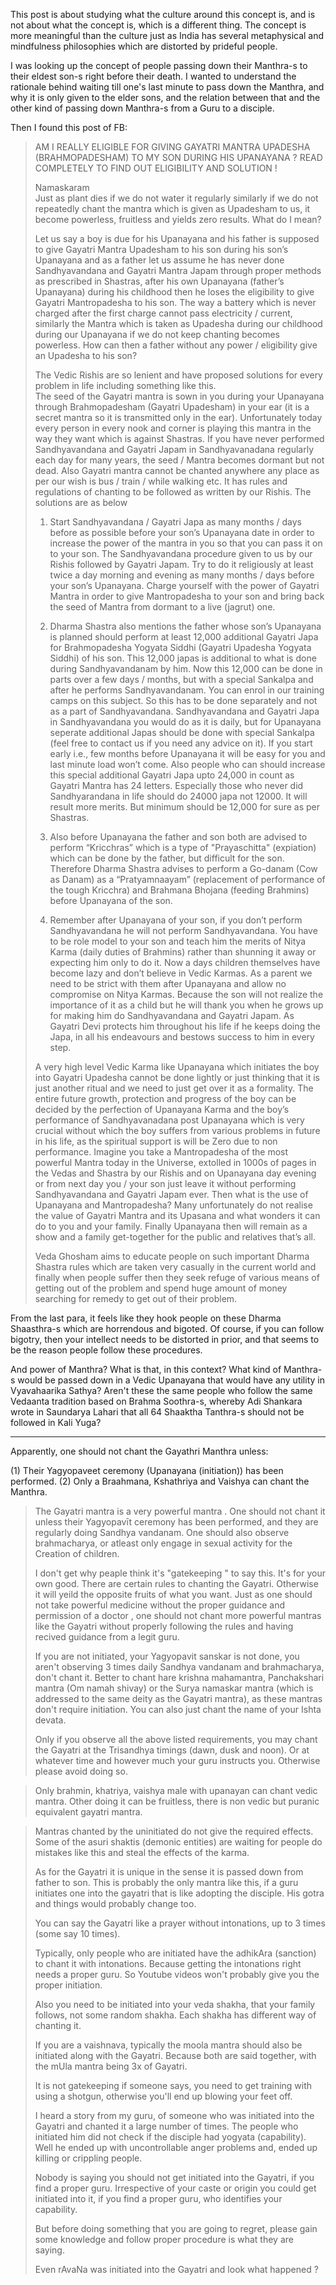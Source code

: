 This post is about studying what the culture around this concept is, and is not about what the concept is, which is a different thing. The concept is more meaningful than the culture just as India has several metaphysical and mindfulness philosophies which are distorted by prideful people.

I was looking up the concept of people passing down their Manthra-s to their eldest son-s right before their death. I wanted to understand the rationale behind waiting till one's last minute to pass down the Manthra, and why it is only given to the elder sons, and the relation between that and the other kind of passing down Manthra-s from a Guru to a disciple.

Then I found this post of FB:

> AM I REALLY ELIGIBLE FOR GIVING GAYATRI MANTRA UPADESHA (BRAHMOPADESHAM) TO MY SON DURING HIS UPANAYANA ? READ COMPLETELY TO FIND OUT ELIGIBILITY AND SOLUTION !  
>   
> Namaskaram  
> Just as plant dies if we do not water it regularly similarly if we do not repeatedly chant the mantra which is given as Upadesham to us, it become powerless, fruitless and yields zero results. What do I mean?  
>   
> Let us say a boy is due for his Upanayana and his father is supposed to give Gayatri Mantra Upadesham to his son during his son’s Upanayana and as a father let us assume he has never done Sandhyavandana and Gayatri Mantra Japam through proper methods as prescribed in Shastras, after his own Upanayana (father’s Upanayana) during his childhood then he loses the eligibility to give Gayatri Mantropadesha to his son. The way a battery which is never charged after the first charge cannot pass electricity / current, similarly the Mantra which is taken as Upadesha during our childhood during our Upanayana if we do not keep chanting becomes powerless. How can then a father without any power / eligibility give an Upadesha to his son?  
>   
> The Vedic Rishis are so lenient and have proposed solutions for every problem in life including something like this.  
> The seed of the Gayatri mantra is sown in you during your Upanayana through Brahmopadesham (Gayatri Upadesham) in your ear (it is a secret mantra so it is transmitted only in the ear). Unfortunately today every person in every nook and corner is playing this mantra in the way they want which is against Shastras. If you have never performed Sandhyavandana and Gayatri Japam in Sandhyavanadana regularly each day for many years, the seed / Mantra becomes dormant but not dead. Also Gayatri mantra cannot be chanted anywhere any place as per our wish is bus / train / while walking etc. It has rules and regulations of chanting to be followed as written by our Rishis. The solutions are as below  
>   
> 1. Start Sandhyavandana / Gayatri Japa as many months / days before as possible before your son’s Upanayana date in order to increase the power of the mantra in you so that you can pass it on to your son. The Sandhyavandana procedure given to us by our Rishis followed by Gayatri Japam. Try to do it religiously at least twice a day morning and evening as many months / days before your son’s Upanayana. Charge yourself with the power of Gayatri Mantra in order to give Mantropadesha to your son and bring back the seed of Mantra from dormant to a live (jagrut) one.
>   
> 2. Dharma Shastra also mentions the father whose son’s Upanayana is planned should perform at least 12,000 additional Gayatri Japa for Brahmopadesha Yogyata Siddhi (Gayatri Upadesha Yogyata Siddhi) of his son. This 12,000 japas is additional to what is done during Sandhyavandanam by him. Now this 12,000 can be done in parts over a few days / months, but with a special Sankalpa and after he performs Sandhyavandanam. You can enrol in our training camps on this subject. So this has to be done separately and not as a part of Sandhyavandana. Sandhyavandana and Gayatri Japa in Sandhyavandana you would do as it is daily, but for Upanayana seperate additional Japas should be done with special Sankalpa (feel free to contact us if you need any advice on it). If you start early i.e., few months before Upanayana it will be easy for you and last minute load won’t come. Also people who can should increase this special additional Gayatri Japa upto 24,000 in count as Gayatri Mantra has 24 letters. Especially those who never did Sandhyarandana in life should do 24000 japa not 12000. It will result more merits. But minimum should be 12,000 for sure as per Shastras.
>   
> 3. Also before Upanayana the father and son both are advised to perform “Kricchras” which is a type of "Prayaschitta" (expiation) which can be done by the father, but difficult for the son. Therefore Dharma Shastra advises to perform a Go-danam (Cow as Danam) as a “Pratyamnaayam” (replacement of performance of the tough Kricchra) and Brahmana Bhojana (feeding Brahmins) before Upanayana of the son.
>   
> 4. Remember after Upanayana of your son, if you don’t perform Sandhyavandana he will not perform Sandhyavandana. You have to be role model to your son and teach him the merits of Nitya Karma (daily duties of Brahmins) rather than shunning it away or expecting him only to do it. Now a days children themselves have become lazy and don’t believe in Vedic Karmas. As a parent we need to be strict with them after Upanayana and allow no compromise on Nitya Karmas. Because the son will not realize the importance of it as a child but he will thank you when he grows up for making him do Sandhyavandana and Gayatri Japam. As Gayatri Devi protects him throughout his life if he keeps doing the Japa, in all his endeavours and bestows success to him in every step.
>   
> A very high level Vedic Karma like Upanayana which initiates the boy into Gayatri Upadesha cannot be done lightly or just thinking that it is just another ritual and we need to just get over it as a formality. The entire future growth, protection and progress of the boy can be decided by the perfection of Upanayana Karma and the boy’s performance of Sandhyavanadana post Upanayana which is very crucial without which the boy suffers from various problems in future in his life, as the spiritual support is will be Zero due to non performance. Imagine you take a Mantropadesha of the most powerful Mantra today in the Universe, extolled in 1000s of pages in the Vedas and Shastra by our Rishis and on Upanayana day evening or from next day you / your son just leave it without performing Sandhyavandana and Gayatri Japam ever. Then what is the use of Upanayana and Mantropadesha? Many unfortunately do not realise the value of Gayatri Mantra and its Upasana and what wonders it can do to you and your family. Finally Upanayana then will remain as a show and a family get-together for the public and relatives that’s all.  
>   
> Veda Ghosham aims to educate people on such important Dharma Shastra rules which are taken very casually in the current world and finally when people suffer then they seek refuge of various means of getting out of the problem and spend huge amount of money searching for remedy to get out of their problem.  

From the last para, it feels like they hook people on these Dharma Shaasthra-s which are horrendous and bigoted. Of course, if you can follow bigotry, then your intellect needs to be distorted in prior, and that seems to be the reason people follow these procedures.

And power of Manthra? What is that, in this context? What kind of Manthra-s would be passed down in a Vedic Upanayana that would have any utility in Vyavahaarika Sathya? Aren't these the same people who follow the same Vedaanta tradition based on Brahma Soothra-s, whereby Adi Shankara wrote in Saundarya Lahari that all 64 Shaaktha Tanthra-s should not be followed in Kali Yuga?

---

Apparently, one should not chant the Gayathri Manthra unless:

(1) Their Yagyopaveet ceremony (Upanayana (initiation)) has been performed.
(2) Only a Braahmana, Kshathriya and Vaishya can chant the Manthra.

> The Gayatri mantra is a very powerful mantra . One should not chant it unless their Yagyopavīt ceremony has been performed, and they are regularly doing Sandhya vandanam. One should also observe brahmacharya, or atleast only engage in sexual activity for the Creation of children.
> 
> I don't get why peaple think it's "gatekeeping " to say this. It's for your own good. There are certain rules to chanting the Gayatri. Otherwise it will yeild the opposite fruits of what you want. Just as one should not take powerful medicine without the proper guidance and permission of a doctor , one should not chant more powerful mantras like the Gayatri without properly following the rules and having recived guidance from a legit guru.
> 
> If you are not initiated, your Yagyopavit sanskar is not done, you aren't observing 3 times daily Sandhya vandanam and brahmacharya, don't chant it. Better to chant hare krishna mahamantra, Panchakshari mantra (Om namah shivay) or the Surya namaskar mantra (which is addressed to the same deity as the Gayatri mantra), as these mantras don't require initiation. You can also just chant the name of your Ishta devata.
> 
> Only if you observe all the above listed requirements, you may chant the Gayatri at the Trisandhya timings (dawn, dusk and noon). Or at whatever time and however much your guru instructs you. Otherwise please avoid doing so.

> Only brahmin, khatriya, vaishya male with upanayan can chant vedic mantra. Other doing it can be fruitless, there is non vedic but puranic equivalent gayatri mantra.

> Mantras chanted by the uninitiated do not give the required effects. Some of the asuri shaktis (demonic entities) are waiting for people do mistakes like this and steal the effects of the karma.
> 
> As for the Gayatri it is unique in the sense it is passed down from father to son. This is probably the only mantra like this, if a guru initiates one into the gayatri that is like adopting the disciple. His gotra and things would probably change too.
> 
> You can say the Gayatri like a prayer without intonations, up to 3 times (some say 10 times).
> 
> Typically, only people who are initiated have the adhikAra (sanction) to chant it with intonations. Because getting the intonations right needs a proper guru. So Youtube videos won't probably give you the proper initiation.
> 
> Also you need to be initiated into your veda shakha, that your family follows, not some random shakha. Each shakha has different way of chanting it.
> 
> If you are a vaishnava, typically the moola mantra should also be initiated along with the Gayatri. Because both are said together, with the mUla mantra being 3x of Gayatri.
> 
> It is not gatekeeping if someone says, you need to get training with using a shotgun, otherwise you'll end up blowing your feet off.
> 
> I heard a story from my guru, of someone who was initiated into the Gayatri and chanted it a large number of times. The people who initiated him did not check if the disciple had yogyata (capability). Well he ended up with uncontrollable anger problems and, ended up killing or crippling people.
> 
> Nobody is saying you should not get initiated into the Gayatri, if you find a proper guru. Irrespective of your caste or origin you could get initiated into it, if you find a proper guru, who identifies your capability.
> 
> But before doing something that you are going to regret, please gain some knowledge and follow proper procedure is what they are saying.
> 
> Even rAvaNa was initiated into the Gayatri and look what happened ?

